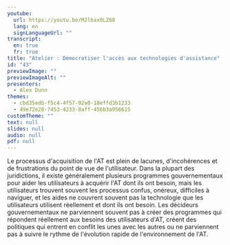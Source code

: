 ```yaml
---
youtube:
  url: https://youtu.be/M2lbax0LZ68
  lang: en
  signLanguageUrl: ""
transcript:
  en: true
  fr: true
title: "Atelier : Démocratiser l'accès aux technologies d'assistance"
id: "43"
previewImage: ""
previewImageAlt: ""
presenters:
  - Alex Dunn
themes:
  - cbd35edb-f5c4-4f57-92a0-18effd3b1233
  - 49e72e28-7453-4233-8aff-456b3a956615
customTheme: ""
text: null
slides: null
audio: null
pdf: null
---
```

Le processus d'acquisition de l'AT est plein de lacunes, d'incohérences et de frustrations du point de vue de l'utilisateur. Dans la plupart des juridictions, il existe généralement plusieurs programmes gouvernementaux pour aider les utilisateurs à acquérir l'AT dont ils ont besoin, mais les utilisateurs trouvent souvent les processus confus, onéreux, difficiles à naviguer, et les aides ne couvrent souvent pas la technologie que les utilisateurs utilisent réellement et dont ils ont besoin. Les décideurs gouvernementaux ne parviennent souvent pas à créer des programmes qui répondent réellement aux besoins des utilisateurs d'AT, créent des politiques qui entrent en conflit les unes avec les autres ou ne parviennent pas à suivre le rythme de l'évolution rapide de l'environnement de l'AT.
